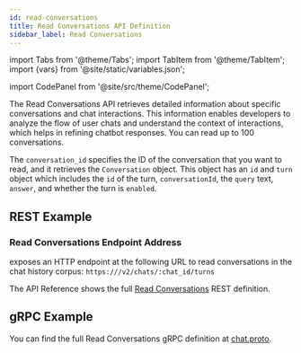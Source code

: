 ```yaml
---
id: read-conversations
title: Read Conversations API Definition
sidebar_label: Read Conversations
---
```


import Tabs from '@theme/Tabs';
import TabItem from '@theme/TabItem';
import {vars} from '@site/static/variables.json';

import CodePanel from '@site/src/theme/CodePanel';


The Read Conversations API retrieves detailed information about specific
conversations and chat interactions. This information enables developers to
analyze the flow of user chats and understand the context of interactions,
which helps in refining chatbot responses. You can read up to 100
conversations.

The `conversation_id` specifies the ID of the conversation that you want to read,
and it retrieves the `Conversation` object. This object has an `id` and `turn`
object which includes the `id` of the turn, `conversationId`, the `query` text,
`answer`, and whether the turn is `enabled`.

## REST Example

### Read Conversations Endpoint Address

<Config v="names.product"/> exposes an HTTP endpoint at the following URL
to read conversations in the chat history corpus:
<code>https://<Config v="domains.rest.indexing"/>/v2/chats/:chat_id/turns</code>

The API Reference shows the full [Read Conversations](/docs/rest-api/list-chat-turns) REST definition.

## gRPC Example

You can find the full Read Conversations gRPC definition at [chat.proto](https://github.com/vectara/protos/blob/main/chat.proto).
